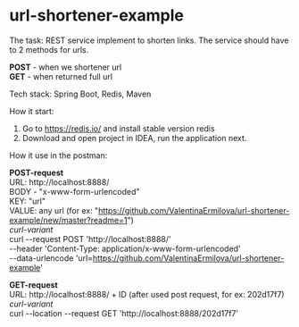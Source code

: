 # url-shortener-example

The task: REST service implement to shorten links. The service should have to 2 methods for urls.

<b>POST</b> - when we shortener url
<br> <b>GET</b> - when returned full url

Tech stack: Spring Boot, Redis, Maven

How it start: 
1. Go to https://redis.io/ and install stable version redis
2. Download and open project in IDEA, run the application next.

How it use in the postman:

<b>POST-request</b>
<br>URL: http://localhost:8888/
<br>BODY - "x-www-form-urlencoded"
<br>KEY: "url"
<br>VALUE: any url (for ex: "https://github.com/ValentinaErmilova/url-shortener-example/new/master?readme=1")
<br><i>curl-variant</i>
<br>curl --request POST 'http://localhost:8888/' \
--header 'Content-Type: application/x-www-form-urlencoded' \
--data-urlencode 'url=https://github.com/ValentinaErmilova/url-shortener-example'

<b>GET-request</b>
<br>URL: http://localhost:8888/ + ID (after used post request, for ex: 202d17f7)
<br><i>curl-variant</i>
<br>curl --location --request GET 'http://localhost:8888/202d17f7'
